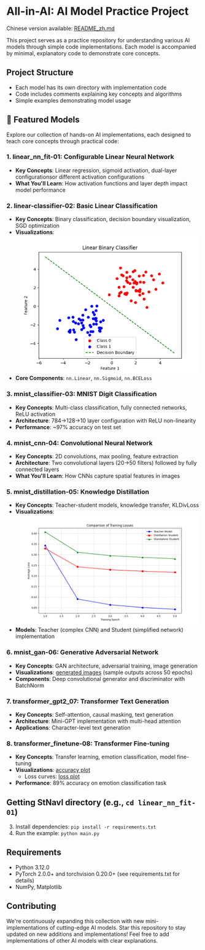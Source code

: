 # All-in-AI: AI Model Practice Project

Chinese version available: [README_zh.md](README_zh.md)

This project serves as a practice repository for understanding various AI models through simple code implementations. Each model is accompanied by minimal, explanatory code to demonstrate core concepts.

## Project Structure
- Each model has its own directory with implementation code
- Code includes comments explaining key concepts and algorithms
- Simple examples demonstrating model usage

## 🚀 Featured Models
Explore our collection of hands-on AI implementations, each designed to teach core concepts through practical code:

### 1. linear_nn_fit-01: Configurable Linear Neural Network
- **Key Concepts**: Linear regression, sigmoid activation, dual-layer configurationsor different activation configurations
- **What You'll Learn**: How activation functions and layer depth impact model performance

### 2. linear-classifier-02: Basic Linear Classification
- **Key Concepts**: Binary classification, decision boundary visualization, SGD optimization
- **Visualizations**: ![decision boundary](linear-classifier-02/decision_boundary.png)
- **Core Components**: `nn.Linear`, `nn.Sigmoid`, `nn.BCELoss`

### 3. mnist_classifier-03: MNIST Digit Classification
- **Key Concepts**: Multi-class classification, fully connected networks, ReLU activation
- **Architecture**: 784→128→10 layer configuration with ReLU non-linearity
- **Performance**: ~97% accuracy on test set

### 4. mnist_cnn-04: Convolutional Neural Network
- **Key Concepts**: 2D convolutions, max pooling, feature extraction
- **Architecture**: Two convolutional layers (20→50 filters) followed by fully connected layers
- **What You'll Learn**: How CNNs capture spatial features in images

### 5. mnist_distillation-05: Knowledge Distillation
- **Key Concepts**: Teacher-student models, knowledge transfer, KLDivLoss
- **Visualizations**: ![loss comparison](mnist_distillation-05/loss_comparison.png)
- **Models**: Teacher (complex CNN) and Student (simplified network) implementation

### 6. mnist_gan-06: Generative Adversarial Network
- **Key Concepts**: GAN architecture, adversarial training, image generation
- **Visualizations**: [generated images](mnist_gan-06/generated_images/) (sample outputs across 50 epochs)
- **Components**: Deep convolutional generator and discriminator with BatchNorm

### 7. transformer_gpt2_07: Transformer Text Generation
- **Key Concepts**: Self-attention, causal masking, text generation
- **Architecture**: Mini-GPT implementation with multi-head attention
- **Applications**: Character-level text generation

### 8. transformer_finetune-08: Transformer Fine-tuning
- **Key Concepts**: Transfer learning, emotion classification, model fine-tuning
- **Visualizations**: [accuracy plot](transformer_finetune-08/accuracy-plot.pdf)
  - Loss curves: [loss plot](transformer_finetune-08/loss-plot.pdf)
- **Performance**: 89% accuracy on emotion classification task

## Getting StNavl directory (e.g., `cd linear_nn_fit-01`)
3. Install dependencies: `pip install -r requirements.txt`
4. Run the example: `python main.py`

## Requirements
- Python 3.12.0
- PyTorch 2.0.0+ and torchvision 0.20.0+ (see requirements.txt for details)
- NumPy, Matplotlib

## Contributing
We're continuously expanding this collection with new mini-implementations of cutting-edge AI models. Star this repository to stay updated on new additions and implementations!
Feel free to add implementations of other AI models with clear explanations.